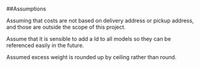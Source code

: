 ##Assumptions

Assuming that costs are not based on delivery address or pickup address, and those are outside the scope of this project.

Assume that it is sensible to add a Id to all models so they can be referenced easily in the future. 

Assumed excess weight is rounded up by ceiling rather than round.